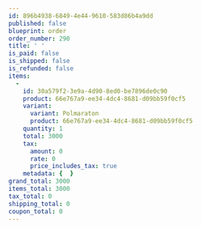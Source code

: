 ```yaml
---
id: 896b4938-6849-4e44-9610-583d86b4a9dd
published: false
blueprint: order
order_number: 290
title: ' '
is_paid: false
is_shipped: false
is_refunded: false
items:
  -
    id: 30a579f2-3e9a-4d90-8ed0-be7896de0c90
    product: 66e767a9-ee34-4dc4-8681-d09bb59f0cf5
    variant:
      variant: Polmaraton
      product: 66e767a9-ee34-4dc4-8681-d09bb59f0cf5
    quantity: 1
    total: 3000
    tax:
      amount: 0
      rate: 0
      price_includes_tax: true
    metadata: {  }
grand_total: 3000
items_total: 3000
tax_total: 0
shipping_total: 0
coupon_total: 0
---
```

